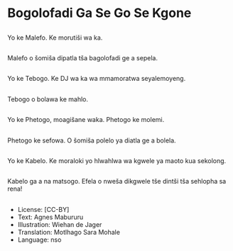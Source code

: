 # Bogolofadi Ga Se Go Se Kgone

##
Yo ke Malefo. Ke morutiši wa ka.

##
Malefo o šomiša dipatla tša bagolofadi ge a sepela.

##
Yo ke Tebogo. Ke DJ wa ka wa mmamoratwa seyalemoyeng.

##
Tebogo o bolawa ke mahlo.

##
Yo ke Phetogo, moagišane waka. Phetogo ke molemi.

##
Phetogo ke sefowa. O šomiša polelo ya diatla ge a bolela.

##
Yo ke Kabelo. Ke moraloki yo hlwahlwa wa kgwele ya maoto kua sekolong.

##
Kabelo ga a na matsogo. Efela o nweša dikgwele tše dintši tša sehlopha sa rena!

##
* License: [CC-BY]
* Text: Agnes Mabururu
* Illustration: Wiehan de Jager
* Translation: Motlhago Sara Mohale
* Language: nso
